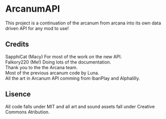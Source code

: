 # ArcanumAPI

This project is a continuation of the arcanum from arcana into its own data driven API for any mod to use!


## Credits
SapphiCat (Macy) For most of the work on the new API.\
Falkory220 (Me!) Doing lots of the documentation.\
Thank you to the the Arcana team.\
Most of the previous arcanum code by Luna.\
All the art in Arcanum API comming from IbanPlay and Alphalilly.

## Lisence
All code falls under MIT and all art and sound assets fall under Creative Commons Atribution.
